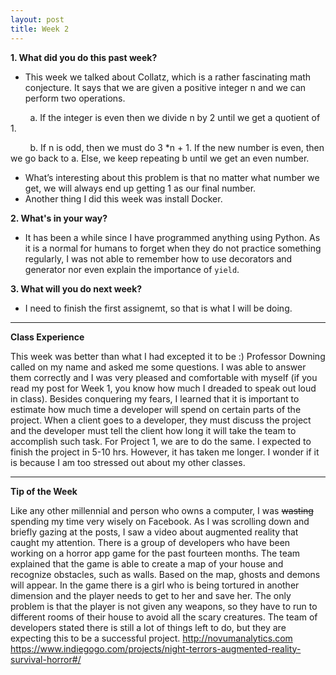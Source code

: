 ```yaml
---
layout: post
title: Week 2
---
```


__1. What did you do this past week?__

* This week we talked about Collatz, which is a rather fascinating math conjecture. It says that we are given a positive integer n  and we can perform two operations. 



&nbsp;&nbsp;&nbsp;&nbsp;&nbsp;&nbsp;&nbsp;  a. If the integer is even then we divide n by 2 until we get a quotient of 1.


&nbsp;&nbsp;&nbsp;&nbsp;&nbsp;&nbsp;&nbsp;  b. If n is odd, then we must do 3 *n + 1. If the new number is even, then we go back to a. Else, we keep repeating b until we get an even number.
* What’s interesting about this problem is that no matter what number we get, we will always end up getting 1 as our final number. 
* Another thing I did this week was install Docker.


__2. What's in your way?__

* It has been a while since I have programmed anything using Python. As it is a normal for humans to forget when they do not practice something regularly, I was not able to remember how to use decorators and generator nor even explain the importance of `yield`. 


__3. What will you do next week?__
* I need to finish the first assignemt, so that is what I will be doing.


---
__Class Experience__


This week was better than what I had  excepted it to be :)
Professor Downing called on my name and asked me some questions. I was able to answer them correctly and I was very pleased and comfortable with myself (if you read my post for Week 1, you know how much I dreaded to speak out loud in class). 
Besides conquering my fears, I learned that it is important to estimate how much time a developer will spend on certain parts of the project. When a client goes to a developer, they must discuss the project and the developer must tell the client how long it will take the team to accomplish such task. For Project 1, we are to do the same. I expected to finish the project in 5-10 hrs. However, it has taken me longer. I wonder if it is because I am too stressed out about my other classes. 


---
__Tip of the Week__


Like any other millennial and person who owns a computer, I was <del> wasting</del> spending my time very wisely on Facebook. As I was scrolling down and briefly gazing at the posts, I saw a video about augmented reality that caught my attention. There is a group of developers who have been working on a horror app game for the past fourteen months. The team explained that the game is able to create a map of your house and recognize obstacles, such as walls. Based on the map, ghosts and demons will appear. In the game there is a girl who is being tortured in another dimension and the player needs to get to her and save her. The only problem is that the player is not given any weapons, so they have to run to different rooms of their house to avoid all the scary creatures. The team of developers stated there is still a lot of things left to do, but they are expecting this to be a successful project. 
http://novumanalytics.com
https://www.indiegogo.com/projects/night-terrors-augmented-reality-survival-horror#/

